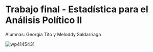 # Trabajo final - Estadística para el Análisis Político II

Alumnas: Georgia Tito y Meloddy Saldarriaga


![wp4145431](https://user-images.githubusercontent.com/91501024/139617643-155cf783-4251-4140-a59b-e57df4b15ea3.jpg)
